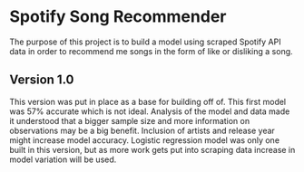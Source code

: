# Spotify Song Recommender
The purpose of this project is to build a model using scraped Spotify API data in order to recommend me songs in the form of like or disliking a song.

## Version 1.0
This version was put in place as a base for building off of. This first model was 57% accurate which is not ideal. Analysis of the model and data made it understood that a bigger sample size and more information on observations may be a big benefit. Inclusion of artists and release year might increase model accuracy. Logistic regression model was only one built in this version, but as more work gets put into scraping data increase in model variation will be used.
